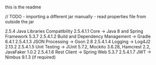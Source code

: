 this is the readme

// TODO
    - importing a different jar manually
    - read properties file from outside  the jar


2.5.4 Java Libraries Compatibility
2.5.4.1.1 Core → Java 8 and Spring Framework 5.3.7
2.5.4.1.2 Build and Dependency Management → Gradle 6.4.1
2.5.4.1.3 JSON Processing → Gson 2.8
2.5.4.1.4 Logging → Log4J2 2.13.2
2.5.4.1.5 Unit Testing → JUnit 5.7.2, Mockito 3.6.28, Hamcrest 2.2, JavaFaker 1.0.2
2.5.4.1.6 Rest Client → Spring Web 5.3.7
2.5.4.1.7 JWT → Nimbus 9.1.3 (if required)
